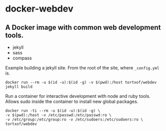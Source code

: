 # docker-webdev

## A Docker image with common web development tools.

- jekyll
- sass
- compass

Example building a jekyll site. From the root of the site, where `_config.yml` is.

    docker run --rm -u $(id -u):$(id -g) -v $(pwd):/host tortxof/webdev jekyll build

Run a container for interactive development with node and ruby tools. Allows sudo inside the container to install new global packages.

    docker run -ti --rm -u $(id -u):$(id -g) \
    -v $(pwd):/host -v /etc/passwd:/etc/passwd:ro \
    -v /etc/group:/etc/group:ro -v /etc/sudoers:/etc/sudoers:ro \
    tortxof/webdev
